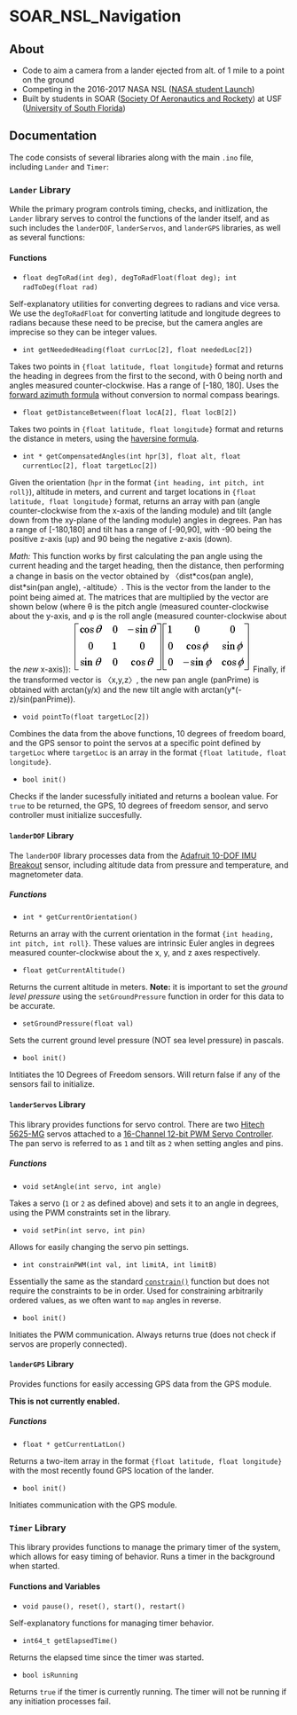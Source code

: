 # SOAR_NSL_Navigation

## About
- Code to aim a camera from a lander ejected from alt. of 1 mile to a point on the ground
- Competing in the 2016-2017 NASA NSL ([NASA student Launch](http://www.usfsoar.com/projects/nsl-2016-2017/))
- Built by students in SOAR ([Society Of Aeronautics and Rockety](http://www.usfsoar.com/)) at USF ([University of South Florida](http://www.usf.edu/))

## Documentation
The code consists of several libraries along with the main `.ino` file, including `Lander` and `Timer`:

### `Lander` Library
While the primary program controls timing, checks, and initlization, the `Lander` library serves to control the functions of the lander itself, and as such includes the `landerDOF`, `landerServos`, and `landerGPS` libraries, as well as several functions:

#### Functions

* `float degToRad(int deg), degToRadFloat(float deg); int radToDeg(float rad)`

Self-explanatory utilities for converting degrees to radians and vice versa. We use the `degToRadFloat` for converting latitude and longitude degrees to radians because these need to be precise, but the camera angles are imprecise so they can be integer values.

* `int getNeededHeading(float currLoc[2], float neededLoc[2])`

Takes two points in `{float latitude, float longitude}` format and returns the heading in degrees from the first to the second, with 0 being north and angles measured counter-clockwise. Has a range of [-180, 180]. Uses the [forward azimuth formula](http://www.movable-type.co.uk/scripts/latlong.html#bearing) without conversion to normal compass bearings.

* `float getDistanceBetween(float locA[2], float locB[2])`

Takes two points in `{float latitude, float longitude}` format and returns the distance in meters, using the [haversine formula](http://www.movable-type.co.uk/scripts/latlong.html#bearing).

* `int * getCompensatedAngles(int hpr[3], float alt, float currentLoc[2], float targetLoc[2])`

Given the orientation (`hpr` in the format `{int heading, int pitch, int roll}`), altitude in meters, and current and target locations in `{float latitude, float longitude}` format, returns an array with pan (angle counter-clockwise from the x-axis of the landing module) and tilt (angle down from the xy-plane of the landing module) angles in degrees. Pan has a range of [-180,180] and tilt has a range of [-90,90], with -90 being the positive z-axis (up) and 90 being the negative z-axis (down).

_Math:_
This function works by first calculating the pan angle using the current heading and the target heading, then the distance, then performing a change in basis on the vector obtained by 〈dist\*cos(pan angle), dist\*sin(pan angle), -altitude〉. This is the vector from the lander to the point being aimed at. The matrices that are multiplied by the vector are shown below (where θ is the pitch angle (measured counter-clockwise about the y-axis, and φ is the roll angle (measured counter-clockwise about the *new* x-axis)):
![](matrices.gif "Pitch and roll rotation matrices")
Finally, if the transformed vector is 〈x,y,z〉, the new pan angle (panPrime) is obtained with arctan(y/x) and the new tilt angle with arctan(y\*(-z)/sin(panPrime)). 

* `void pointTo(float targetLoc[2])`

Combines the data from the above functions, 10 degrees of freedom board, and the GPS sensor to point the servos at a specific point defined by `targetLoc` where `targetLoc` is an array in the format `{float latitude, float longitude}`.

* `bool init()`

Checks if the lander sucessfully initiated and returns a boolean value. For `true` to be returned, the GPS, 10 degrees of freedom sensor, and servo controller must initialize succesfully.

#### `landerDOF` Library
The `landerDOF` library processes data from the [Adafruit 10-DOF IMU Breakout](https://www.adafruit.com/product/1604) sensor, including altitude data from pressure and temperature, and magnetometer data. 

##### Functions
* `int * getCurrentOrientation()`

Returns an array with the current orientation in the format `{int heading, int pitch, int roll}`. These values are intrinsic Euler angles in degrees measured counter-clockwise about the x, y, and z axes respectively.

* `float getCurrentAltitude()`

Returns the current altitude in meters. **Note:** it is important to set the _ground level pressure_ using the `setGroundPressure` function in order for this data to be accurate.

* `setGroundPressure(float val)`

Sets the current ground level pressure (NOT sea level pressure) in pascals.

* `bool init()`

Intitiates the 10 Degrees of Freedom sensors. Will return false if any of the sensors fail to initialize.

#### `landerServos` Library
This library provides functions for servo control. There are two [Hitech 5625-MG](http://www.servodatabase.com/servo/hitec/hs-5625mg) servos attached to a [16-Channel 12-bit PWM Servo Controller](https://www.adafruit.com/product/815). The pan servo is referred to as `1` and tilt as `2` when setting angles and pins.

##### Functions
* `void setAngle(int servo, int angle)`

Takes a servo (`1` or `2` as defined above) and sets it to an angle in degrees, using the PWM constraints set in the library.

* `void setPin(int servo, int pin)`

Allows for easily changing the servo pin settings.

* `int constrainPWM(int val, int limitA, int limitB)`

Essentially the same as the standard [`constrain()`](https://www.arduino.cc/en/reference/constrain) function but does not require the constraints to be in order. Used for constraining arbitrarily ordered values, as we often want to `map` angles in reverse.

* `bool init()`

Initiates the PWM communication. Always returns true (does not check if servos are properly connected).

#### `landerGPS` Library
Provides functions for easily accessing GPS data from the GPS module.

**This is not currently enabled.**

##### Functions
* `float * getCurrentLatLon()`

Returns a two-item array in the format `{float latitude, float longitude}` with the most recently found GPS location of the lander.

* `bool init()`

Initiates communication with the GPS module.

### `Timer` Library
This library provides functions to manage the primary timer of the system, which allows for easy timing of behavior. Runs a timer in the background when started.

#### Functions and Variables
* `void pause(), reset(), start(), restart()`

Self-explanatory functions for managing timer behavior.

* `int64_t getElapsedTime()`

Returns the elapsed time since the timer was started.

* `bool isRunning`

Returns `true` if the timer is currently running. The timer will not be running if any initiation processes fail.
